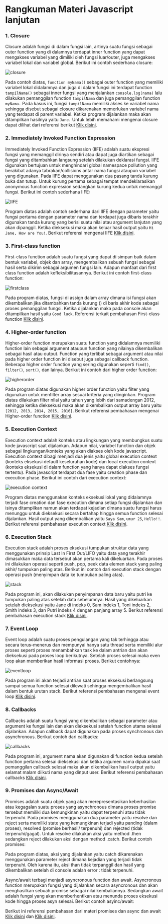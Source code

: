 # Rangkuman Materi Javascript lanjutan

### 1. Closure
Closure adalah fungsi di dalam fungsi lain, artinya suatu fungsi sebagai outer function yang di dalamnya terdapat inner function yang dapat mengakses variabel yang dimiliki oleh fungsi luar/outer, juga mengakses variabel lokal dan variabel global. Berikut ini contoh sederhana closure:

![closure](https://user-images.githubusercontent.com/104087436/193445605-5112430d-4e75-4945-835b-54bcad150e54.png)

Pada contoh diatas, `function myNama()` sebagai outer function yang memiliki variabel lokal didalamnya dan juga di dalam fungsi ini terdapat function `tampilNama()` sebagai inner fungsi yang menjalankan `console.log(nama)` lalu dilakukan pemanggilan function `tampilNama` dan juga pemanggilan function `myNama.` Pada kasus ini, fungsi `tampilNama` memiliki akses ke variabel nama sehingga disebut sebagai closure dikarenakan memerlukan variabel nama yang terdapat di parent variabel. Ketika program dijalankan maka akan ditampilkan hasilnya yaitu `Jane.`
Untuk lebih memahami mengenai closure dapat dilihat dari referensi berikut [Klik disini](https://developer.mozilla.org/en-US/docs/Web/JavaScript/Closures).

### 2. Immediately Invoked Function Expression
Immediately Invoked Function Expression (IIFE) adalah suatu ekspresi fungsi yang memanggil dirinya sendiri atau dapat juga diartikan sebagai fungsi yang ditambahkan langsung setelah dilakukan deklarasi fungsi. IIFE digunakan bertujuan untuk menghindari global namespace pollution yang berakibat adanya tabrakan/collisions antar nama fungsi ataupun variabel yang digunakan. Pada IIFE dapat menggunakan dua pasang tanda kurung buka dan tutup. Untuk kurung pertama sebagai tempat mendeklarasikan anonymous function expression sedangkan kurung kedua untuk memanggil fungsi. Berikut ini contoh sederhana IIFE:

![IIFE](https://user-images.githubusercontent.com/104087436/193565327-2a1c0232-5145-45c7-9e97-caafb315a461.png)

Program diatas adalah contoh sederhana dari IIFE dengan parameter yaitu fungsi pertama dengan parameter nama dan terdapat juga dibaris terakhir digunakan tanda kurung yang berisi suatu nilai atau argument lanjutan yang akan dipanggil. Ketika dieksekusi maka akan keluar hasil output yaitu `Hi Jane, How are You!`.
Berikut referensi mengenai IIFE [Klik disini](https://www.geeksforgeeks.org/javascript-immediately-invoked-function-expressions-iife/).

### 3. First-class function
First-class function adalah suatu fungsi yang dapat di simpan baik dalam bentuk variabel, objek dan array, mengembalikan sebuah fungsi sebagai hasil serta dikirim sebagai argumen fungsi lain. Adapun manfaat dari first class function adalah kefleksibilitasannya. Berikut ini contoh first-class function:

![firstclass](https://user-images.githubusercontent.com/104087436/193565386-c0b0ab84-945e-452c-b503-b2e8c13f086b.png)

Pada program diatas, fungsi di assign dalam array dimana isi fungsi akan dikembalikan jika ditambahkan tanda kurung () di baris akhir kode sebagai proses pemanggilan fungsi. Ketika dijalankan maka pada console akan ditampilkan hasil yaitu `Good luck`. 
Referensi terkait pembahasan First-class function [Klik disini](https://www.geeksforgeeks.org/what-is-the-first-class-function-in-javascript/).

### 4. Higher-order function
Higher-order function merupakan suatu function yang didalamnya memiliki function lain sebagai argument ataupun function yang nilainya dikembalikan sebagai hasil atau output. Function yang terlibat sebagai argument atau nilai pada higher order function ini disebut juga sebagai callback function. Beberapa higher order function yang sering digunakan seperti `find()`, `filter()`, `sort()`, dan lainya. Berikut ini contoh dari higher order function:

![higherorder](https://user-images.githubusercontent.com/104087436/193565412-52954d71-599b-493e-815c-7cae49ac8ead.png)

Pada program diatas digunakan higher order function yaitu filter yang digunakan untuk menfilter array sesuai kriteria yang diinginkan. Program diatas dilakukan filter nilai yaitu tahun yang lebih dari samadengan 2012, sehingga ketika dieksekusi maka akan dikembalikan output array baru yaitu `[2012, 2013, 2014, 2015, 2016]`.
Berikut referensi pembahasan mengenai Higher-order function [Klik disini](https://medium.com/skyshidigital/higher-order-function-in-js-dd9499272ec7).

### 5. Execution Context
Execution context adalah konteks atau lingkungan yang membungkus suatu kode javascript saat dijalankan. Adapun nilai, variabel function dan objek sebagai lingkungan/konteks yang akan diakses oleh kode javascript. Execution context dibagi menjadi dua jenis yaitu global execution context (konteks eksekusi default keseluruhan kode) dan local execution context (konteks eksekusi di dalam function yang hanya dapat diakses fungsi tertentu). Pada javascript terdapat dua fase yaitu creation phase dan execution phase. Berikut ini contoh dari execution context:

![execution context](https://user-images.githubusercontent.com/104087436/193565521-f8058fe7-db19-4794-a445-60f3f3bad3f1.png)

Program diatas menggunakan konteks eksekusi lokal yang didalamnya terjadi fase creation dan fase execution dimana setiap fungsi dijalankan dan isinya ditampilkan namun akan terdapat kejadian dimana suatu fungsi harus menunggu untuk dieksekusi secara bertahap hingga semua function selesai dijalankan. Hasil output yang dikembalikan yaitu `Saya Sam`, `umur 25`, `Hello!!`. Berikut referensi pembahasan execution context [Klik disini](https://www.freecodecamp.org/news/execution-context-how-javascript-works-behind-the-scenes/#amp_tf=Dari%20%251%24s&aoh=16647145406557&referrer=https%3A%2F%2Fwww.google.com&ampshare=https%3A%2F%2Fwww.freecodecamp.org%2Fnews%2Fexecution-context-how-javascript-works-behind-the-scenes%2F).

### 6. Execution Stack
Execution stack adalah proses eksekusi tumpukan struktur data yang menggunakan prinsip Last In First Out/LIFO yaitu data yang terakhir dimasukkan maka data tersebut akan pertama kali dikeluarkan. Pada proses ini dilakukan operasi seperti push, pop, peek data elemen stack yang paling akhir/ tumpukan paling atas. Berikut ini contoh dari execution stack dengan operasi push (menyimpan data ke tumpukan paling atas).

![stack](https://user-images.githubusercontent.com/104087436/193565541-4efb4f75-064f-4845-bbbf-3197b148773d.png)

Pada program ini, akan dilakukan penyimpanan data baru yaitu putri ke tumpukan paling atas setelah data sebelumnya. Hasil yang dikeluarkan setelah dieksekusi yaitu Jane di indeks 0, Sam indeks 1, Toni indeks 2, Smith indeks 3, dan Putri indeks 4 dengan panjang array 5. Berikut referensi pembahasan execution stack [Klik disini](https://blog.bitsrc.io/understanding-execution-context-and-execution-stack-in-javascript-1c9ea8642dd0). 

### 7. Event Loop
Event loop adalah suatu proses pengulangan yang tak terhingga atau secara terus-menerus dan mempunyai hanya satu thread serta memiliki alur proses seperti proses menambahkan task ke dalam antrian dan akan dieksekusi pada proses loop berikutnya. Setelah proses selesai maka even loop akan memberikan hasil informasi proses. Berikut contohnya:

![eventloop](https://user-images.githubusercontent.com/104087436/193565583-9aee9793-e32a-4741-b068-f85c5b7f9d19.png)

Pada program ini akan terjadi antrian saat proses eksekusi berlangsung sampai semua function selesai dilewati sehingga mengembalikan hasil dalam bentuk urutan stack. Berikut referensi pembahasan mengenai event loop [Klik disini](https://developer.mozilla.org/en-US/docs/Web/JavaScript/EventLoop).

### 8. Callbacks
Callbacks adalah suatu fungsi yang dikembalikan sebagai parameter atau argument ke fungsi lain dan akan dieksekusi setelah function utama selesai dijalankan. Adapun callback dapat digunakan pada proses synchronous dan asynchronous. Berikut contoh dari callbacks:

![callbacks](https://user-images.githubusercontent.com/104087436/193565602-d4d048c6-c0d1-43b9-9bce-1449ceb734de.png)

Pada program ini, argument nama akan digunakan di function kedua setelah function pertama selesai dieksekusi dan ketika argumen nama dipakai saat pemanggilan callback selesai maka akan dikembalikan hasil output yaitu selamat malam diikuti nama yang dinput user. Berikut referensi pembahasan callbacks [Klik disini](https://medium.com/coderupa/panduan-komplit-asynchronous-programming-pada-javascript-part-2-callback-3a717df6cfdf).

### 9. Promises dan Async/Await
Promises adalah suatu objek yang akan merepresentasikan keberhasilan atau kegagalan suatu proses yang asynchronous dimana proses promise tersebut memiliki dua kemungkinan yaitu dapat terpenuhi atau tidak terpenuhi. Pada promises menggunakan dua parameter yaitu resolve dan reject serta memiliki state yang kemungkinan terjadi yaitu panding (dalam proses), resolved (promise berhasil/ terpenuhi) dan rejected (tidak terpenuhi/gagal). Untuk resolve dilakukan aksi yaitu method .then sedangkan reject dilakukan aksi dengan method .catch. Berikut contoh promises:
 
Pada program diatas, aksi yang dijalankan yaitu catch dikarenakan menggunakan parameter reject dimana kejadian yang terjadi tidak terpenuhi. Oleh karena itu, aksi  than tidak terpanggil dan hasil yang dikembalikan setelah di console adalah error : tidak terpenuhi. 

Async/await terbagi menjadi asyncronous function dan await. Asyncronous function merupakan fungsi yang dijalankan secara asyncronous dan akan menghasilkan sebuah promise sebagai nilai kembaliannya. Sedangkan await adalah fungsi yang akan memberhentikan atau menunda proses eksekusi kode hingga proses asyn selesai. Berikut contoh asyinc/await:
  
Berikut ini referensi pembahasan dari materi promises dan async dan await [Klik disini](https://www.w3schools.com/js/js_async.asp) dan [Klik disini](https://www.kawankoding.id/javascript-async-await/). 


